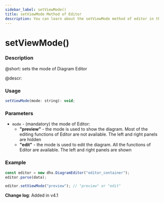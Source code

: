 ```yaml
---
sidebar_label: setViewMode()
title: setViewMode Method of Editor
description: You can learn about the setViewMode method of editor in the documentation of the DHTMLX JavaScript Diagram library. Browse developer guides and API reference, try out code examples and live demos, and download a free 30-day evaluation version of DHTMLX Diagram.
---
```


# setViewMode()

### Description

@short: sets the mode of Diagram Editor

@descr:

### Usage

~~~js
setViewMode(mode: string): void;
~~~

### Parameters

- `mode` - (mandatory) the mode of Editor:
    - **"preview"** - the mode is used to show the diagram. Most of the editing functions of Editor are not available. The left and right panels are hidden
    - **"edit"** - the mode is used to edit the diagram. All the functions of Editor are available. The left and right panels are shown

### Example

~~~js
const editor = new dhx.DiagramEditor("editor_container");
editor.parse(data);

editor.setViewMode("preview"); // "preview" or "edit"
~~~

**Change log**: Added in v4.1
